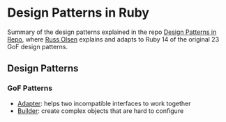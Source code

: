 # Design Patterns in Ruby

Summary of the design patterns explained in the repo [Design Patterns in Repo](http://designpatternsinruby.com/), where [Russ Olsen](http://russolsen.com/) explains and adapts to Ruby 14 of the original 23 GoF design patterns.

## Design Patterns

### GoF Patterns

* [Adapter](): helps two incompatible interfaces to work together
*  [Builder](): create complex objects that are hard to configure
  
